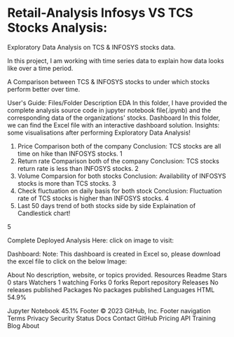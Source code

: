 # Retail-Analysis Infosys VS TCS Stocks Analysis:
Exploratory Data Analysis on TCS & INFOSYS stocks data.

In this project, I am working with time series data to explain how data looks like over a time period.

A Comparison between TCS & INFOSYS stocks to under which stocks perform better over time.



 User's Guide:
Files/Folder	Description
EDA	In this folder, I have provided the complete analysis source code in jupyter notebook file(.ipynb) and the corresponding data of the organizations' stocks.
Dashboard	In this folder, we can find the Excel file with an interactive dashboard solution.
 Insights:
some visualisations after performing Exploratory Data Analysis!
1. Price Comparison both of the company
Conclusion: TCS stocks are all time on hike than INFOSYS stocks. 1
2. Return rate Comparison both of the company
Conclusion: TCS stocks return rate is less than INFOSYS stocks. 2
3. Volume Comparsion for both stocks
Conclusion: Availability of INFOSYS stocks is more than TCS stocks. 3
4. Check fluctuation on daily basis for both stock
Conclusion: Fluctuation rate of TCS stocks is higher than INFOSYS stocks. 4
5. Last 50 days trend of both stocks side by side
Explaination of Candlestick chart!

5

 Complete Deployed Analysis Here:
click on image to visit:


 Dashboard:
Note: This dashboard is created in Excel so, please download the excel file to click on the below Image: 

About
No description, website, or topics provided.
Resources
 Readme
Stars
 0 stars
Watchers
 1 watching
Forks
 0 forks
Report repository
Releases
No releases published
Packages
No packages published
Languages
HTML
54.9%
 
Jupyter Notebook
45.1%
Footer
© 2023 GitHub, Inc.
Footer navigation
Terms
Privacy
Security
Status
Docs
Contact GitHub
Pricing
API
Training
Blog
About
